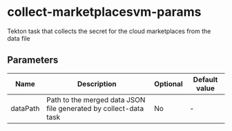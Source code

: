 # collect-marketplacesvm-params

Tekton task that collects the secret for the cloud marketplaces from the data file

## Parameters

| Name         | Description                                                      | Optional | Default value |
|--------------|------------------------------------------------------------------|----------|---------------|
| dataPath     | Path to the merged data JSON file generated by collect-data task | No       | -             |
